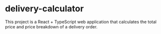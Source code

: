 # delivery-calculator
This project is a React + TypeScript web application that calculates the total price and price breakdown of a delivery order.

